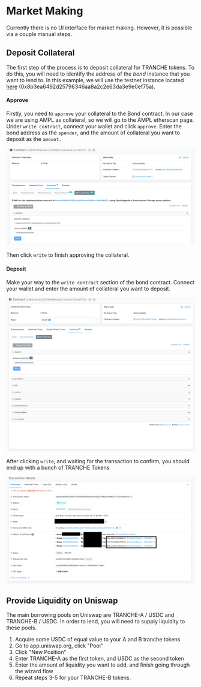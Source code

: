 # Market Making

Currently there is no UI interface for market making. However, it is possible via a couple manual steps.



## Deposit Collateral

The first step of the process is to deposit collateral for TRANCHE tokens. To do this, you will need to identify the address of the _bond_ instance that you want to lend to. In this example, we will use the testnet instance located [here](https://kovan.etherscan.io/address/0x8b3ea6492d25796346aa8a2c2e63da3e9e0ef75a) \(0x8b3ea6492d25796346aa8a2c2e63da3e9e0ef75a\).

#### Approve

Firstly, you need to `approve` your collateral to the Bond contract. In our case we are using AMPL as collateral, so we will go to the AMPL etherscan page. Under `write contract`, connect your wallet and click `approve`. Enter the bond address as the `spender`, and the amount of collateral you want to deposit as the `amount.`

![](../../.gitbook/assets/screenshot-from-2021-09-24-14-31-17.png)

Then click `write` to finish approving the collateral. 

#### Deposit

Make your way to the `write contract` section of the bond contract. Connect your wallet and enter the amount of collateral you want to deposit. 

![](../../.gitbook/assets/screenshot-from-2021-09-24-14-33-08.png)

After clicking `write`, and waiting for the transaction to confirm, you should end up with a bunch of TRANCHE Tokens

![](../../.gitbook/assets/screenshot-from-2021-09-24-14-34-23-1-.png)



## Provide Liquidity on Uniswap

The main borrowing pools on Uniswap are TRANCHE-A / USDC and TRANCHE-B / USDC. In order to lend, you will need to supply liquidity to these pools. 

1. Acquire some USDC of equal value to your A and B tranche tokens
2. Go to app.uniswap.org, click "Pool"
3. Click "New Position"
4. Enter TRANCHE-A as the first token, and USDC as the second token
5. Enter the amount of liquidity you want to add, and finish going through the wizard flow
6. Repeat steps 3-5 for your TRANCHE-B tokens.

